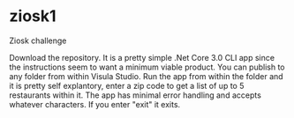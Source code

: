 # ziosk1
Ziosk challenge

Download the repository. It is a pretty simple .Net Core 3.0 CLI app since the instructions seem to want a minimum viable product. You can publish to any folder from within Visula Studio. Run the app from within the folder and it is pretty self explantory, enter a zip code to get a list of up to 5 restaurants within it. The app has minimal error handling and accepts whatever characters. If you enter "exit" it exits.
